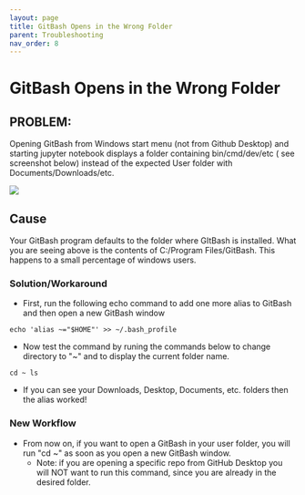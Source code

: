 ```yaml
---
layout: page
title: GitBash Opens in the Wrong Folder
parent: Troubleshooting
nav_order: 8
---
```


# GitBash Opens in the Wrong Folder

## PROBLEM:

Opening GitBash from Windows start menu (not from Github Desktop) and starting jupyter notebook displays a folder containing bin/cmd/dev/etc ( see screenshot below) instead of the expected User folder with Documents/Downloads/etc.

![](../../images/lp/gitbash_wrong_home.png)

## Cause

Your GitBash program defaults to the folder where GItBash is installed. What you are seeing above is the contents of C:/Program Files/GitBash. This happens to a small percentage of windows users.

### Solution/Workaround

- First, run the following echo command to add one more alias to GitBash and then open a new GitBash window

`echo 'alias ~="$HOME"' >> ~/.bash_profile`

- Now test the command by runing the commands below to change directory to "~" and to display the current folder name.

`cd ~ ls`

- If you can see your Downloads, Desktop, Documents, etc. folders then the alias worked!

### New Workflow

- From now on, if you want to open a GitBash in your user folder, you will run "cd ~" as soon as you open a new GitBash window.
  - Note: if you are opening a specific repo from GitHub Desktop you will NOT want to run this command, since you are already in the desired folder.
